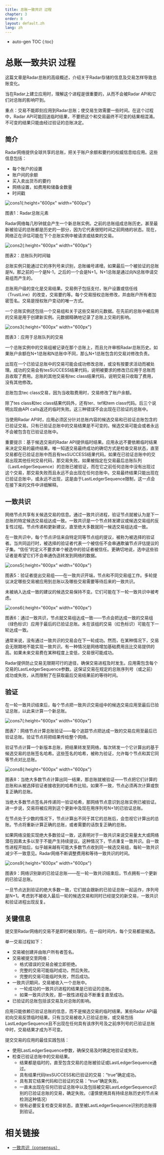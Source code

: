 ```yaml
---
title: 总账一致共识 过程
chapter: 3
order: 8
layout: default.zh
lang: zh
---
```


* auto-gen TOC
{:toc}

# 总账一致共识 过程

这篇文章是Radar总账的高级概述，介绍关于Radar存储的信息及交易怎样导致总账变化。

当在Radar上建立应用时，理解这个进程是很重要的，从而不会被Radar API和它们对总账的影响吓到。

重点：交易不能即刻应用到Radar总账；使交易生效需要一些时间。在这个过程中，Radar API可能回送临时结果，不要把这个和交易最终不可变的结果相混淆。不可变的结果只能由经过验证的总账决定。

## 简介

Radar网络提供全球共享的总账，把关于账户余额和要约的权威信息给应用。这些信息包括：
  * 每个账户的设置
  * 账户间的余额
  * 买入卖出货币的要约
  * 网络设置，如费用和储备金数量
  * 时间戳

  ![cons1](/assets/images/tech/cons1.png){:height="600px" width="600px"}

图表1：Radar总账元素

Radar网络每几秒钟就会产生一个新总账实例。之前的总账组成总账历史。甚至最新被验证的总账都是历史的一部分，因为它代表很短时间之前网络的状态。现在，网络正在评估可能在下个总账实例中被请求或结束的交易。

  ![cons2](/assets/images/tech/cons2.png){:height="600px" width="600px"}

图表2：总账队列时间轴

总账实例只能通过它的序列号来识别，总账编号递增。如果最后一个被验证的总账是N，那之前的一个是N-1，之后的一个会是N+1。N+1总账是通过向N总账申请交易组而产生的。

总账用户级的变化是交易结果。交易例子包括支付，账户设置或信任线（TrustLine）的改变，交易要约等。每个交易授权总账修改，并由账户所有者加密签名。交易是授权账户变动的唯一方式。

一个总账实例还包括一个交易组和关于这些交易的元数据。在先前的总账中被应用的交易是用于创建新实例。元数据精确地记录了总账上交易的影响。

  ![cons3](/assets/images/tech/cons3.png){:height="600px" width="600px"}

图表3：应用于总账队列的交易

一个总账实例中的交易组被记录在那个总账上，而且允许审核Radar总账历史。如果账户余额在N+1总账和N总账中不同，那么N+1总账包含的交易对修改负责。

出现在一个已验证总账中的交易可能会成功修改总账，或没有按要求活动而被处理。成功的交易会有tesSUCCESS结果代码，说明被要求的修改已应用于总账而且收取了费用。总账的其他交易有tec class结果代码，说明交易只收取了费用，没有其他修改。

总账包含tec class交易，因为当收取费用时，交易修改了账户余额。

除了tes class和tec class结果代码外，还有ter、tef和tem class代码。后三个说明出现由API calls返还的临时失败。这三种错误不会出现在已验证的总账中。

当使用Radar API时，应用必须区分针对总账内容的候选交易和已验证总账包含的已验证交易。只有已验证总账中的交易结果是不可变的。候选交易可能会或者永远不会被包含在已验证总账中。

重要提示：基于候选交易的Radar API提供临时结果。应用永远不要依赖临时结果来决定交易的最终结果。唯一知道交易最终成功的确切方式是检查交易状态，直至交易都在已验证总账中而且有tesSUCCESS结果代码。如果在已验证总账中的交易出现其他任何交易代码，那交易失败。如果被指定在交易最后总账队列（LastLedgerSequence）的总账已被验证，而在它之前任何总账中没有出现过这个交易，那交易失败而且永远不会出现在任何总账中。交易最终结果只能出现在已验证总账中，或永远不出现，这是由于LastLedgerSequence限制，这一点会在接下来的文件中详细解释。

## 一致共识

网络节点共享有关候选交易的信息。通过一致共识进程，验证节点就被认为是下一总账的特定候选交易组达成一致。一致共识是一个节点转发建议或候选交易组的反复性过程。节点传递和更新建议，直至绝大多数就同一候选交易组达成一致。

在一致共识中，每个节点评估来自特定同等节点组的提议，被称为被选择的验证者。当共同运行时，被选择的验证者代表一个被信任不会串通欺骗节点评估提议的子集。“信任”的定义不要求单个被选中的验证者被信任。更确切地说，选中这些验证者是希望它们不会串通伪造转发到网络的数据。

  ![cons5](/assets/images/tech/cons5.png){:height="600px" width="600px"}

图表5：验证者提出交易组——在一致共识开端，节点和不同交易组工作。多轮提议决定哪些交易被应用到总账以及哪些交易需要等待后来的一致共识。

未被纳入达成一致的建议的候选交易保持不变。它们可能在下一轮一致共识中被考虑。

  ![cons6](/assets/images/tech/cons6.png){:height="600px" width="600px"}

图表6：通过一致共识，节点就交易组达成一致——节点会把达成一致的交易组（绿色标识）应用于最后的已验证总账。未在该组的交易（红色标识）可能在下一轮达成一致。

通常来说，没有通过一致共识的交易会在下一轮成功。然而，在某种情况下，交易会无限期地不能实现一致共识。有一种情况是网络增加基础费用且比交易提供的高。如果未来交易费在某种程度上变低，交易很可能成功。

Radar提供防止交易无限期可行的途径，确保交易进程及时发生。应用需包含每个交易的LastLedgerSequence参数。这保证交易在规定的总账序列号（或之前）成功或失败，从而限制了在获取最后交易结果前的等待时间。

## 验证

在一轮一致共识结束后，每个节点把一致共识交易组中的候选交易应用至最后已验证总账，以此来计算一个新总账。

  ![cons7](/assets/images/tech/cons7.png){:height="600px" width="600px"}

图表7：网络节点计算总账验证——每个追踪节点把达成一致的交易应用至最后已验证总账。验证节点将把结果传给整个网络。

验证节点计算一个新版本总账，把结果转发至网络，每次转发一个它计算出的基于候选交易的总账签名哈希。这些签名的哈希，被称为验证，允许每个节点和其它同等节点对比总账。

  ![cons8](/assets/images/tech/cons8.png){:height="600px" width="600px"}

图表8：当绝大多数节点计算出同一结果，那总账就被验证——节点把它们计算的总账和从被选择验证者接收到的哈希作比较。如果不一致，节点必须再次计算或恢复正确的总账。

当绝大多数节点签名并传递同一验证哈希，那网络节点意识到总账实例已被验证。进一步说，交易将被应用到这个更新中及现在用序列号N+1的已验证总账。

在节点处于少数的情况下，节点计算出不同于其它的总账后，会忽视它计算出的总账。节点将重新计算正确的总账，或者需要的话恢复正确的总账。

如果网络没能实现绝大多数验证一致，这表明对于一致共识来说交易量太大或网络潜在因素太多以至于不能产生持续提议。这种情况下，节点重复一致共识。自一致性进程开始后，似乎越来越有可能大多数节点收到同一候选交易组，每轮一致共识减少不一致意见。Radar网络不断调整费用和等待一致共识的时间。

  ![cons9](/assets/images/tech/cons9.png){:height="600px" width="600px"}

图表9：网络识别新的已验证总账——在一轮一致共识结束后，节点拥有一个更新的已验证总账。

一旦节点达到验证的绝大多数一致，它们就会跟新的已验证总账一起运作，序列号是N+1。考虑到不被收入最后一轮的候选交易和同时已经提交的新交易，一致共识和验证进程出现反复。

## 关键信息

提交至Radar网络的交易不是即时被处理的。在一段时间内，每个交易都是候选。

单一交易过程如下：
  - 交易被创建并由账户所有者签名。
  - 交易被提交至网络：
    - 格式错误的交易会被立即拒绝。
    - 完整的交易可能临时成功，然后失败。
    - 完整的交易可能临时失败，然后成功。
  - 一致共识期间，交易被收入一个总账中。
    - 一轮成功的一致共识进程的结果是已验证的总账。
    - 如果一致共识失败，那一致性进程会不断重复直至成功。
  - 已验证的总账包括该交易及对总账的影响。

应用只能依赖已验证总账的信息，而不是候选交易的临时结果。某些Radar API最初向交易反馈临时结果。只有当交易被收入已验证总账，或交易包括LastLedgerSequence且不出现在任何具有该序列号及之前序列号的已验证总账中时，交易结果才成为不可变。

提交交易的应用的最佳实践包括：
  - 使用LastLedgerSequence参数，确保交易及时确定地验证或失败。
  - 检查已验证总账中的交易结果。
    - 结果都是临时的，直至包含交易的总账被验证或LastLedgerSequence通过。
    - 具有结果代码tesSUCCESS和已验证的交易：“true”确定成功。
    - 具有其它结果代码和已验证的交易：“true”确定失败。
    - 一直未出现在任何已验证总账中以及包括被交易LastLedgerSequence识别的已验证总账的交易，确定失败。（谨慎使用具有持续总账历史的节点来检测这种情况）
    - 很有必要反复检查交易状态，直至被LastLedgerSequence识别的总账得到验证。

# 相关链接
  - [一致共识（consensus）](../consensus)